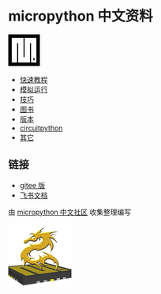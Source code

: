 # micropython 中文资料

![](mpy.png)

- [快速教程](快速教程/readme.md)
- [模拟运行](模拟运行/readme.md)
- [技巧](技巧/readme.md)
- [图书](图书/readme.md)
- [版本](版本/版本.md)
- [circuitpython](circuitpython/readme.md)
- [其它](其它)



## 链接
- [gitee 版](https://gitee.com/shaoziyang/micropython-chinese-resources) 
- [飞书文档](https://fewt527yl3.feishu.cn/wiki/wikcnthAXg2xVZvVtUZ7aR8n8Ob)

由 [micropython 中文社区](https://micropython.org.cn) 收集整理编写

![](mpycn.png)
